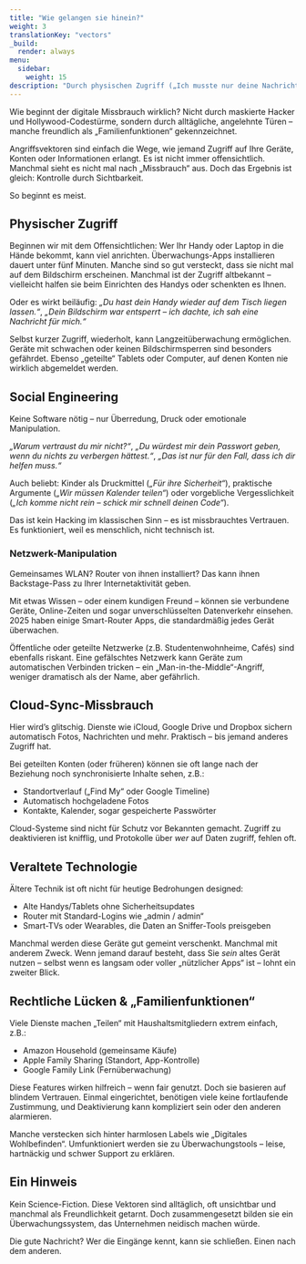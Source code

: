 ```yaml
---
title: "Wie gelangen sie hinein?"
weight: 3
translationKey: "vectors"
_build:
  render: always
menu:
  sidebar:
    weight: 15
description: "Durch physischen Zugriff („Ich musste nur deine Nachrichten checken“), hinterhältige Funktionen wie Cloud-Sync oder technische Tricks wie WLAN-Spionage. Manche Methoden sind digital. Andere emotional."
---
```


Wie beginnt der digitale Missbrauch wirklich? Nicht durch maskierte Hacker und Hollywood-Codestürme, sondern durch alltägliche, angelehnte Türen – manche freundlich als „Familienfunktionen“ gekennzeichnet.

Angriffsvektoren sind einfach die Wege, wie jemand Zugriff auf Ihre Geräte, Konten oder Informationen erlangt. Es ist nicht immer offensichtlich. Manchmal sieht es nicht mal nach „Missbrauch“ aus. Doch das Ergebnis ist gleich: Kontrolle durch Sichtbarkeit.

So beginnt es meist.

## Physischer Zugriff

Beginnen wir mit dem Offensichtlichen: Wer Ihr Handy oder Laptop in die Hände bekommt, kann viel anrichten.
Überwachungs-Apps installieren dauert unter fünf Minuten. Manche sind so gut versteckt, dass sie nicht mal auf dem Bildschirm erscheinen. Manchmal ist der Zugriff altbekannt – vielleicht halfen sie beim Einrichten des Handys oder schenkten es Ihnen.

Oder es wirkt beiläufig: *„Du hast dein Handy wieder auf dem Tisch liegen lassen.“*, *„Dein Bildschirm war entsperrt – ich dachte, ich sah eine Nachricht für mich.“*

Selbst kurzer Zugriff, wiederholt, kann Langzeitüberwachung ermöglichen. Geräte mit schwachen oder keinen Bildschirmsperren sind besonders gefährdet. Ebenso „geteilte“ Tablets oder Computer, auf denen Konten nie wirklich abgemeldet werden.

## Social Engineering

Keine Software nötig – nur Überredung, Druck oder emotionale Manipulation.

*„Warum vertraust du mir nicht?“*, *„Du würdest mir dein Passwort geben, wenn du nichts zu verbergen hättest.“*, *„Das ist nur für den Fall, dass ich dir helfen muss.“*

Auch beliebt: Kinder als Druckmittel (*„Für ihre Sicherheit“*), praktische Argumente (*„Wir müssen Kalender teilen“*) oder vorgebliche Vergesslichkeit (*„Ich komme nicht rein – schick mir schnell deinen Code“*).

Das ist kein Hacking im klassischen Sinn – es ist missbrauchtes Vertrauen. Es funktioniert, weil es menschlich, nicht technisch ist.

### Netzwerk-Manipulation

Gemeinsames WLAN? Router von ihnen installiert? Das kann ihnen Backstage-Pass zu Ihrer Internetaktivität geben.

Mit etwas Wissen – oder einem kundigen Freund – können sie verbundene Geräte, Online-Zeiten und sogar unverschlüsselten Datenverkehr einsehen. 2025 haben einige Smart-Router Apps, die standardmäßig jedes Gerät überwachen.

Öffentliche oder geteilte Netzwerke (z.B. Studentenwohnheime, Cafés) sind ebenfalls riskant. Eine gefälschtes Netzwerk kann Geräte zum automatischen Verbinden tricken – ein „Man-in-the-Middle“-Angriff, weniger dramatisch als der Name, aber gefährlich.

## Cloud-Sync-Missbrauch

Hier wird’s glitschig. Dienste wie iCloud, Google Drive und Dropbox sichern automatisch Fotos, Nachrichten und mehr. Praktisch – bis jemand anderes Zugriff hat.

Bei geteilten Konten (oder früheren) können sie oft lange nach der Beziehung noch synchronisierte Inhalte sehen, z.B.:

* Standortverlauf („Find My“ oder Google Timeline)
* Automatisch hochgeladene Fotos
* Kontakte, Kalender, sogar gespeicherte Passwörter

Cloud-Systeme sind nicht für Schutz vor Bekannten gemacht. Zugriff zu deaktivieren ist knifflig, und Protokolle über *wer* auf Daten zugriff, fehlen oft.

## Veraltete Technologie

Ältere Technik ist oft nicht für heutige Bedrohungen designed:

* Alte Handys/Tablets ohne Sicherheitsupdates
* Router mit Standard-Logins wie „admin / admin“
* Smart-TVs oder Wearables, die Daten an Sniffer-Tools preisgeben

Manchmal werden diese Geräte gut gemeint verschenkt. Manchmal mit anderem Zweck. Wenn jemand darauf besteht, dass Sie *sein* altes Gerät nutzen – selbst wenn es langsam oder voller „nützlicher Apps“ ist – lohnt ein zweiter Blick.

## Rechtliche Lücken & „Familienfunktionen“

Viele Dienste machen „Teilen“ mit Haushaltsmitgliedern extrem einfach, z.B.:

* Amazon Household (gemeinsame Käufe)
* Apple Family Sharing (Standort, App-Kontrolle)
* Google Family Link (Fernüberwachung)

Diese Features wirken hilfreich – wenn fair genutzt. Doch sie basieren auf blindem Vertrauen. Einmal eingerichtet, benötigen viele keine fortlaufende Zustimmung, und Deaktivierung kann kompliziert sein oder den anderen alarmieren.

Manche verstecken sich hinter harmlosen Labels wie „Digitales Wohlbefinden“. Umfunktioniert werden sie zu Überwachungstools – leise, hartnäckig und schwer Support zu erklären.

## Ein Hinweis

Kein Science-Fiction. Diese Vektoren sind alltäglich, oft unsichtbar und manchmal als Freundlichkeit getarnt. Doch zusammengesetzt bilden sie ein Überwachungssystem, das Unternehmen neidisch machen würde.

Die gute Nachricht? 
Wer die Eingänge kennt, kann sie schließen. Einen nach dem anderen.
